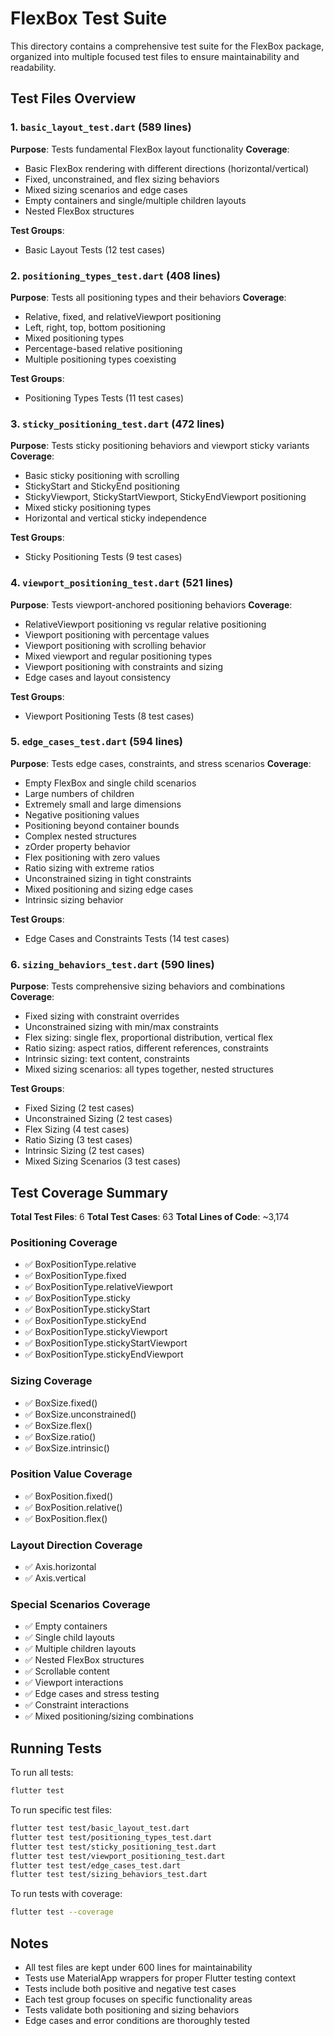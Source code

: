 # FlexBox Test Suite

This directory contains a comprehensive test suite for the FlexBox package, organized into multiple focused test files to ensure maintainability and readability.

## Test Files Overview

### 1. `basic_layout_test.dart` (589 lines)
**Purpose**: Tests fundamental FlexBox layout functionality
**Coverage**:
- Basic FlexBox rendering with different directions (horizontal/vertical)
- Fixed, unconstrained, and flex sizing behaviors
- Mixed sizing scenarios and edge cases
- Empty containers and single/multiple children layouts
- Nested FlexBox structures

**Test Groups**:
- Basic Layout Tests (12 test cases)

### 2. `positioning_types_test.dart` (408 lines)
**Purpose**: Tests all positioning types and their behaviors
**Coverage**:
- Relative, fixed, and relativeViewport positioning
- Left, right, top, bottom positioning
- Mixed positioning types
- Percentage-based relative positioning
- Multiple positioning types coexisting

**Test Groups**:
- Positioning Types Tests (11 test cases)

### 3. `sticky_positioning_test.dart` (472 lines)
**Purpose**: Tests sticky positioning behaviors and viewport sticky variants
**Coverage**:
- Basic sticky positioning with scrolling
- StickyStart and StickyEnd positioning
- StickyViewport, StickyStartViewport, StickyEndViewport positioning
- Mixed sticky positioning types
- Horizontal and vertical sticky independence

**Test Groups**:
- Sticky Positioning Tests (9 test cases)

### 4. `viewport_positioning_test.dart` (521 lines)
**Purpose**: Tests viewport-anchored positioning behaviors
**Coverage**:
- RelativeViewport positioning vs regular relative positioning
- Viewport positioning with percentage values
- Viewport positioning with scrolling behavior
- Mixed viewport and regular positioning types
- Viewport positioning with constraints and sizing
- Edge cases and layout consistency

**Test Groups**:
- Viewport Positioning Tests (8 test cases)

### 5. `edge_cases_test.dart` (594 lines)
**Purpose**: Tests edge cases, constraints, and stress scenarios
**Coverage**:
- Empty FlexBox and single child scenarios
- Large numbers of children
- Extremely small and large dimensions
- Negative positioning values
- Positioning beyond container bounds
- Complex nested structures
- zOrder property behavior
- Flex positioning with zero values
- Ratio sizing with extreme ratios
- Unconstrained sizing in tight constraints
- Mixed positioning and sizing edge cases
- Intrinsic sizing behavior

**Test Groups**:
- Edge Cases and Constraints Tests (14 test cases)

### 6. `sizing_behaviors_test.dart` (590 lines)
**Purpose**: Tests comprehensive sizing behaviors and combinations
**Coverage**:
- Fixed sizing with constraint overrides
- Unconstrained sizing with min/max constraints
- Flex sizing: single flex, proportional distribution, vertical flex
- Ratio sizing: aspect ratios, different references, constraints
- Intrinsic sizing: text content, constraints
- Mixed sizing scenarios: all types together, nested structures

**Test Groups**:
- Fixed Sizing (2 test cases)
- Unconstrained Sizing (2 test cases)
- Flex Sizing (4 test cases)
- Ratio Sizing (3 test cases)
- Intrinsic Sizing (2 test cases)
- Mixed Sizing Scenarios (3 test cases)

## Test Coverage Summary

**Total Test Files**: 6
**Total Test Cases**: 63
**Total Lines of Code**: ~3,174

### Positioning Coverage
- ✅ BoxPositionType.relative
- ✅ BoxPositionType.fixed
- ✅ BoxPositionType.relativeViewport
- ✅ BoxPositionType.sticky
- ✅ BoxPositionType.stickyStart
- ✅ BoxPositionType.stickyEnd
- ✅ BoxPositionType.stickyViewport
- ✅ BoxPositionType.stickyStartViewport
- ✅ BoxPositionType.stickyEndViewport

### Sizing Coverage
- ✅ BoxSize.fixed()
- ✅ BoxSize.unconstrained()
- ✅ BoxSize.flex()
- ✅ BoxSize.ratio()
- ✅ BoxSize.intrinsic()

### Position Value Coverage
- ✅ BoxPosition.fixed()
- ✅ BoxPosition.relative()
- ✅ BoxPosition.flex()

### Layout Direction Coverage
- ✅ Axis.horizontal
- ✅ Axis.vertical

### Special Scenarios Coverage
- ✅ Empty containers
- ✅ Single child layouts
- ✅ Multiple children layouts
- ✅ Nested FlexBox structures
- ✅ Scrollable content
- ✅ Viewport interactions
- ✅ Edge cases and stress testing
- ✅ Constraint interactions
- ✅ Mixed positioning/sizing combinations

## Running Tests

To run all tests:
```bash
flutter test
```

To run specific test files:
```bash
flutter test test/basic_layout_test.dart
flutter test test/positioning_types_test.dart
flutter test test/sticky_positioning_test.dart
flutter test test/viewport_positioning_test.dart
flutter test test/edge_cases_test.dart
flutter test test/sizing_behaviors_test.dart
```

To run tests with coverage:
```bash
flutter test --coverage
```

## Notes

- All test files are kept under 600 lines for maintainability
- Tests use MaterialApp wrappers for proper Flutter testing context
- Tests include both positive and negative test cases
- Each test group focuses on specific functionality areas
- Tests validate both positioning and sizing behaviors
- Edge cases and error conditions are thoroughly tested
